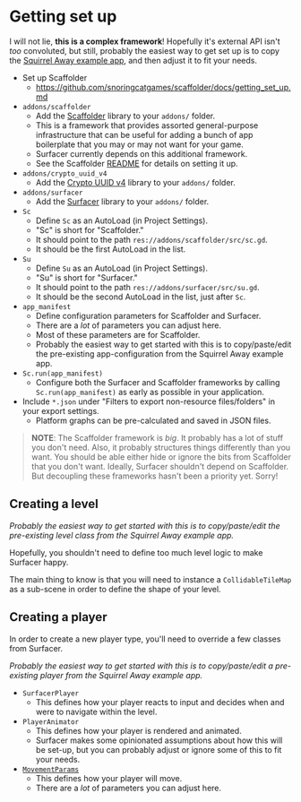 # Getting set up

I will not lie, **this is a complex framework**! Hopefully it's external API isn't _too_ convoluted, but still, probably the easiest way to get set up is to copy the [Squirrel Away example app](https://github.com/snoringcatgames/squirrel-away), and then adjust it to fit your needs.

-   Set up Scaffolder
    -   https://github.com/snoringcatgames/scaffolder/docs/getting_set_up.md
-   `addons/scaffolder`
    -   Add the [Scaffolder](https://github.com/snoringcatgames/scaffolder/) library to your `addons/` folder.
    -   This is a framework that provides assorted general-purpose infrastructure that can be useful for adding a bunch of app boilerplate that you may or may not want for your game.
    -   Surfacer currently depends on this additional framework.
    -   See the Scaffolder [README](https://github.com/snoringcatgames/scaffolder/README.md) for details on setting it up.
-   `addons/crypto_uuid_v4`
    -   Add the [Crypto UUID v4](https://godotengine.org/asset-library/asset/748) library to your `addons/` folder.
-   `addons/surfacer`
    -   Add the [Surfacer](https://github.com/snoringcatgames/surfacer/) library to your `addons/` folder.
-   `Sc`
    -   Define `Sc` as an AutoLoad (in Project Settings).
    -   "Sc" is short for "Scaffolder."
    -   It should point to the path `res://addons/scaffolder/src/sc.gd`.
    -   It should be the first AutoLoad in the list.
-   `Su`
    -   Define `Su` as an AutoLoad (in Project Settings).
    -   "Su" is short for "Surfacer."
    -   It should point to the path `res://addons/surfacer/src/su.gd`.
    -   It should be the second AutoLoad in the list, just after `Sc`.
-   `app_manifest`
    -   Define configuration parameters for Scaffolder and Surfacer.
    -   There are a _lot_ of parameters you can adjust here.
    -   Most of these parameters are for Scaffolder.
    -   Probably the easiest way to get started with this is to copy/paste/edit the pre-existing app-configuration from the Squirrel Away example app.
-   `Sc.run(app_manifest)`
    -   Configure both the Surfacer and Scaffolder frameworks by calling `Sc.run(app_manifest)` as early as possible in your application.
-   Include `*.json` under "Filters to export non-resource files/folders" in your export settings.
    -   Platform graphs can be pre-calculated and saved in JSON files.

> **NOTE**: The Scaffolder framework is _big_. It probably has a lot of stuff you don't need. Also, it probably structures things differently than you want. You should be able either hide or ignore the bits from Scaffolder that you don't want. Ideally, Surfacer shouldn't depend on Scaffolder. But decoupling these frameworks hasn't been a priority yet. Sorry!

## Creating a level

_Probably the easiest way to get started with this is to copy/paste/edit the pre-existing level class from the Squirrel Away example app._

Hopefully, you shouldn't need to define too much level logic to make Surfacer happy.

The main thing to know is that you will need to instance a `CollidableTileMap` as a sub-scene in order to define the shape of your level.

## Creating a player

In order to create a new player type, you'll need to override a few classes from Surfacer.

_Probably the easiest way to get started with this is to copy/paste/edit a pre-existing player from the Squirrel Away example app._

-   `SurfacerPlayer`
    -   This defines how your player reacts to input and decides when and were to navigate within the level.
-   `PlayerAnimator`
    -   This defines how your player is rendered and animated.
    -   Surfacer makes some opinionated assumptions about how this will be set-up, but you can probably adjust or ignore some of this to fit your needs.
-   [`MovementParams`](./src/platform_graph/edge/models/movement_params.gd)
    -   This defines how your player will move.
    -   There are a _lot_ of parameters you can adjust here.
